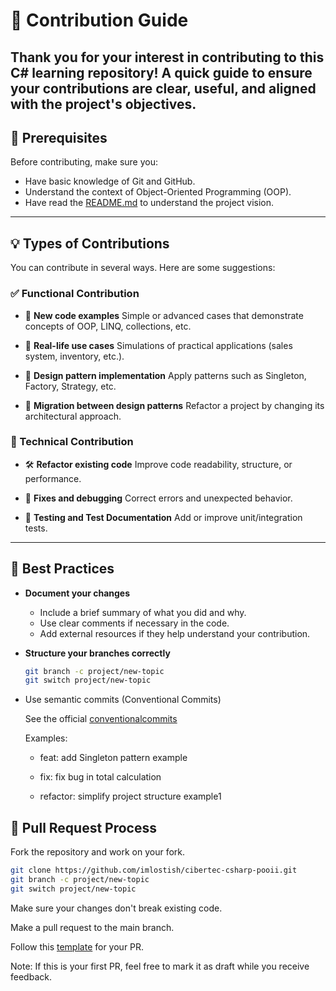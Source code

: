 # 🤝 Contribution Guide

Thank you for your interest in contributing to this C# learning repository!
A quick guide to ensure your contributions are clear, useful, and aligned with the project's objectives.
---

## 📌 Prerequisites

Before contributing, make sure you:

- Have basic knowledge of Git and GitHub.
- Understand the context of Object-Oriented Programming (OOP).
- Have read the [README.md](./README.md) to understand the project vision.

---

## 💡 Types of Contributions

You can contribute in several ways. Here are some suggestions:

### ✅ Functional Contribution
- 📘 **New code examples**
  Simple or advanced cases that demonstrate concepts of OOP, LINQ, collections, etc.

- 🧪 **Real-life use cases**
  Simulations of practical applications (sales system, inventory, etc.).

- 🧩 **Design pattern implementation**
  Apply patterns such as Singleton, Factory, Strategy, etc.

- 🔁 **Migration between design patterns**
  Refactor a project by changing its architectural approach.

### 🔧 Technical Contribution
- 🛠️ **Refactor existing code**
  Improve code readability, structure, or performance.

- 🐞 **Fixes and debugging**
  Correct errors and unexpected behavior.

- 🧪 **Testing and Test Documentation**
  Add or improve unit/integration tests.

---

## 📝 Best Practices

- **Document your changes**
  - Include a brief summary of what you did and why.
  - Use clear comments if necessary in the code.
  - Add external resources if they help understand your contribution.

- **Structure your branches correctly**
  ```bash
  git branch -c project/new-topic
  git switch project/new-topic
  ``` 
- Use semantic commits (Conventional Commits)

  See the official [conventionalcommits](https://www.conventionalcommits.org/en/v1.0.0/)

  Examples:

  - feat: add Singleton pattern example

  - fix: fix bug in total calculation

  - refactor: simplify project structure example1

## 🔁 Pull Request Process

Fork the repository and work on your fork.

```bash
git clone https://github.com/imlostish/cibertec-csharp-pooii.git
git branch -c project/new-topic
git switch project/new-topic
``` 

Make sure your changes don't break existing code.

Make a pull request to the main branch.

Follow this [template](./.github/pull_request_template.md) for your PR.

Note: If this is your first PR, feel free to mark it as draft while you receive feedback.
